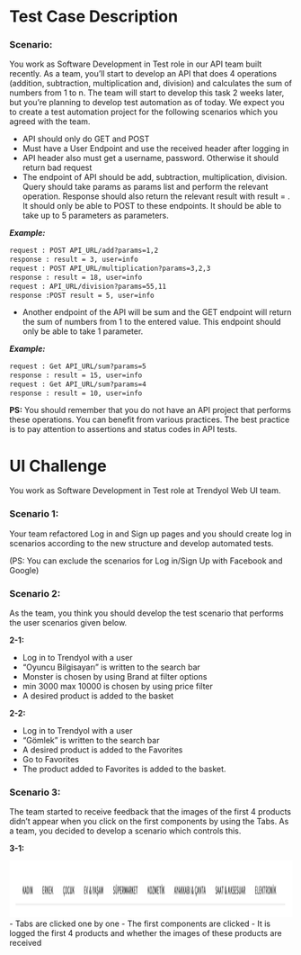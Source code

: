 <h1 align="left"> Test Case Description </h1>

### Scenario:

You work as Software Development in Test role in our API team built recently. 
As a team, you’ll start to develop an API that does 4 operations (addition, subtraction, multiplication and, division) and calculates the sum of numbers from 1 to n.
The team will start to develop this task 2 weeks later, but you’re planning to develop test automation as of today. We expect you to create a test automation project for the following scenarios which you agreed with the team.

- API should only do GET and POST
- Must have a User Endpoint and use the received header after logging in 
- API header also must get a username, password. Otherwise it should return bad request
- The endpoint of API should be add, subtraction, multiplication, division. Query should take params as params list and perform the relevant operation. Response should also return the relevant result with result = . It should only be able to POST to these endpoints. It should be able to take up to 5 parameters as parameters.

***Example:***
~~~~
request : POST API_URL/add?params=1,2
response : result = 3, user=info
request : POST API_URL/multiplication?params=3,2,3
response : result = 18, user=info
request : API_URL/division?params=55,11
response :POST result = 5, user=info
~~~~

- Another endpoint of the API will be sum and the GET endpoint will return the sum of numbers from 1 to the entered value. This endpoint should only be able to take 1 parameter.

***Example:***
~~~~
request : Get API_URL/sum?params=5
response : result = 15, user=info
request : Get API_URL/sum?params=4
response : result = 10, user=info
~~~~

**PS:** You should remember that you do not have an API project that performs these operations. You can benefit from various practices. The best practice is to pay attention to assertions and status codes in API tests.


<h1 align="left"> UI Challenge </h1>

You work as Software Development in Test role at Trendyol Web UI team. 

### Scenario 1:

Your team refactored Log in and Sign up pages and you should create log in scenarios according to the new structure and develop automated tests. 

(PS: You can exclude the scenarios for Log in/Sign Up with Facebook and Google)

### Scenario 2:

As the team, you think you should develop the test scenario that performs the user scenarios given below. 

**2-1:**
- Log in to Trendyol with a user 
- “Oyuncu Bilgisayarı” is written to the search bar 
- Monster is chosen by using Brand at filter options 
- min 3000 max 10000 is chosen by using price filter 
- A desired product is added to the basket

**2-2:**
- Log in to Trendyol with a user
- “Gömlek” is written to the search bar
- A desired product is added to the Favorites 
- Go to Favorites
- The product added to Favorites is added to the basket. 

### Scenario 3:
The team started to receive feedback that the images of the first 4 products didn’t appear when you click on the first components by using the Tabs.
As a team, you decided to develop a scenario which controls this.

**3-1:**

<img src="./assets/tabs.png" width="900" height="100">
- Tabs are clicked one by one 
- The first components are clicked
- It is logged the first 4 products and whether the images of these products are received

